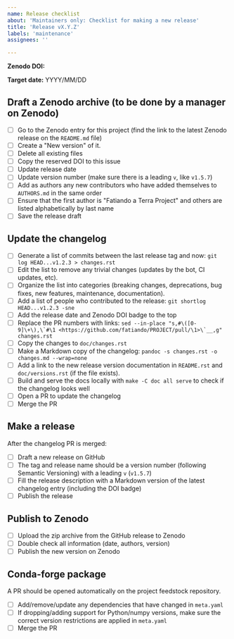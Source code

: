 ```yaml
---
name: Release checklist
about: 'Maintainers only: Checklist for making a new release'
title: 'Release vX.Y.Z'
labels: 'maintenance'
assignees: ''

---
```


**Zenodo DOI:**

<!-- Optional -->
**Target date:** YYYY/MM/DD

## Draft a Zenodo archive (to be done by a manager on Zenodo)

- [ ] Go to the Zenodo entry for this project (find the link to the latest Zenodo release on the `README.md` file)
- [ ] Create a "New version" of it.
- [ ] Delete all existing files
- [ ] Copy the reserved DOI to this issue
- [ ] Update release date
- [ ] Update version number (make sure there is a leading `v`, like `v1.5.7`)
- [ ] Add as authors any new contributors who have added themselves to `AUTHORS.md` in the same order
- [ ] Ensure that the first author is "Fatiando a Terra Project" and others are listed alphabetically by last name
- [ ] Save the release draft

## Update the changelog

- [ ] Generate a list of commits between the last release tag and now: `git log HEAD...v1.2.3 > changes.rst`
- [ ] Edit the list to remove any trivial changes (updates by the bot, CI updates, etc).
- [ ] Organize the list into categories (breaking changes, deprecations, bug fixes, new features, maintenance, documentation).
- [ ] Add a list of people who contributed to the release: `git shortlog HEAD...v1.2.3 -sne`
- [ ] Add the release date and Zenodo DOI badge to the top
- [ ] Replace the PR numbers with links: ``sed --in-place "s,#\([0-9]\+\),\`#\1 <https://github.com/fatiando/PROJECT/pull/\1>\`__,g" changes.rst``
- [ ] Copy the changes to `doc/changes.rst`
- [ ] Make a Markdown copy of the changelog: `pandoc -s changes.rst -o changes.md --wrap=none`
- [ ] Add a link to the new release version documentation in `README.rst` and `doc/versions.rst` (if the file exists).
- [ ] Build and serve the docs locally with `make -C doc all serve` to check if the changelog looks well
- [ ] Open a PR to update the changelog
- [ ] Merge the PR

## Make a release

After the changelog PR is merged:

- [ ] Draft a new release on GitHub
- [ ] The tag and release name should be a version number (following Semantic Versioning) with a leading `v` (`v1.5.7`)
- [ ] Fill the release description with a Markdown version of the latest changelog entry (including the DOI badge)
- [ ] Publish the release

## Publish to Zenodo

- [ ] Upload the zip archive from the GitHub release to Zenodo
- [ ] Double check all information (date, authors, version)
- [ ] Publish the new version on Zenodo

## Conda-forge package

A PR should be opened automatically on the project feedstock repository.

- [ ] Add/remove/update any dependencies that have changed in `meta.yaml`
- [ ] If dropping/adding support for Python/numpy versions, make sure the correct version restrictions are applied in `meta.yaml`
- [ ] Merge the PR
